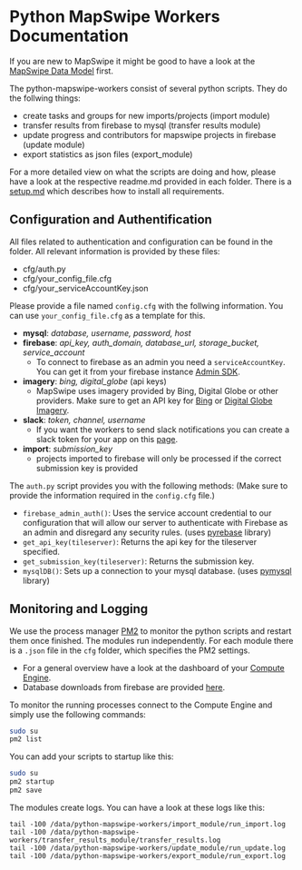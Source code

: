 # Python MapSwipe Workers Documentation
If you are new to MapSwipe it might be good to have a look at the [MapSwipe Data Model](mapswipe_data_model.md) first.

The python-mapswipe-workers consist of several python scripts. They do the follwing things:
* create tasks and groups for new imports/projects (import module)
* transfer results from firebase to mysql (transfer results module)
* update progress and contributors for mapswipe projects in firebase (update module)
* export statistics as json files (export_module)

For a more detailed view on what the scripts are doing and how, please have a look at the respective readme.md provided in each folder. There is a [setup.md](setup.md) which describes how to install all requirements.


## Configuration and Authentification
All files related to authentication and configuration can be found in the folder. All relevant information is provided by these files:
* cfg/auth.py
* cfg/your_config_file.cfg
* cfg/your_serviceAccountKey.json

Please provide a file named `config.cfg` with the follwing information. You can use `your_config_file.cfg` as a template for this.

* **mysql**: *database, username, password, host*
* **firebase**: *api_key, auth_domain, database_url, storage_bucket, service_account*
	* To connect to firebase as an admin you need a `serviceAccountKey`. You can get it from your firebase instance [Admin SDK](https://console.firebase.google.com/project/_/settings/serviceaccounts/adminsdk). 
* **imagery**: *bing, digital_globe* (api keys)
	* MapSwipe uses imagery provided by Bing, Digital Globe or other providers. Make sure to get an API key for [Bing](https://www.microsoft.com/en-us/maps/create-a-bing-maps-key) or [Digital Globe Imagery](https://mapsapidocs.digitalglobe.com/docs/access-tokens).
* **slack**: *token, channel, username*
	* If you want the workers to send slack notifications you can create a slack token for your app on this [page](https://api.slack.com/custom-integrations/legacy-tokens).
* **import**: *submission_key*
    * projects imported to firebase will only be processed if the correct submission key is provided
	
The `auth.py` script provides you with the following methods: (Make sure to provide the information required in the `config.cfg` file.)
* `firebase_admin_auth()`: Uses the service account credential to our configuration that will allow our server to authenticate with Firebase as an admin and disregard any security rules. (uses [pyrebase](https://github.com/thisbejim/Pyrebase) library)
* `get_api_key(tileserver)`: Returns the api key for the tileserver specified.
* `get_submission_key(tileserver)`: Returns the submission key.
* `mysqlDB()`: Sets up a connection to your mysql database. (uses [pymysql](https://github.com/PyMySQL/PyMySQL) library)


## Monitoring and Logging
We use the process manager [PM2](http://pm2.keymetrics.io/docs/usage/quick-start/) to monitor the python scripts and restart them once finished. The modules run independently. For each module there is a `.json` file in the `cfg` folder, which specifies the PM2 settings.

* For a general overview have a look at the dashboard of your [Compute Engine](https://console.cloud.google.com/compute/instances).
* Database downloads from firebase are provided [here](https://console.firebase.google.com/project/_/database/usage/last-24h/bandwidth).

To monitor the running processes connect to the Compute Engine and simply use the following commands:
```bash
sudo su
pm2 list
```

You can add your scripts to startup like this:
```bash
sudo su
pm2 startup
pm2 save
```

The modules create logs. You can have a look at these logs like this:
```
tail -100 /data/python-mapswipe-workers/import_module/run_import.log
tail -100 /data/python-mapswipe-workers/transfer_results_module/transfer_results.log
tail -100 /data/python-mapswipe-workers/update_module/run_update.log
tail -100 /data/python-mapswipe-workers/export_module/run_export.log
```
